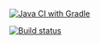 [![Java CI with Gradle](https://camo.githubusercontent.com/182b6dc5ad6cffb7774b953fbfa8d20ce5b326d07c79af0c3d4ad9d9eec02d78/68747470733a2f2f692e696d6775722e636f6d2f5639634f654a4f2e706e67)](https://github.com/sarian-s/AutoTestingDz-1/actions/workflows/gradle.yml)


[![Build status](https://ci.appveyor.com/api/projects/status/7b7n7w9gao43ncv3?svg=true)](https://ci.appveyor.com/project/Sergei37964/autotestingdz-1)

